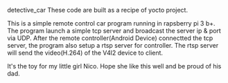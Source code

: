 detective_car
These code are built as a recipe of yocto project.

This is a simple remote control car program running in rapsberry pi 3 b+.
The program launch a simple tcp server and broadcast the server ip & port via UDP.
After the remote controller(Android Device) connectted the tcp server, the program also setup a rtsp server for controller.
The rtsp server will send the video(H.264) of the V4l2 device to client.

It's the toy for my little girl Nico.
Hope she like this well and be proud of his dad.

